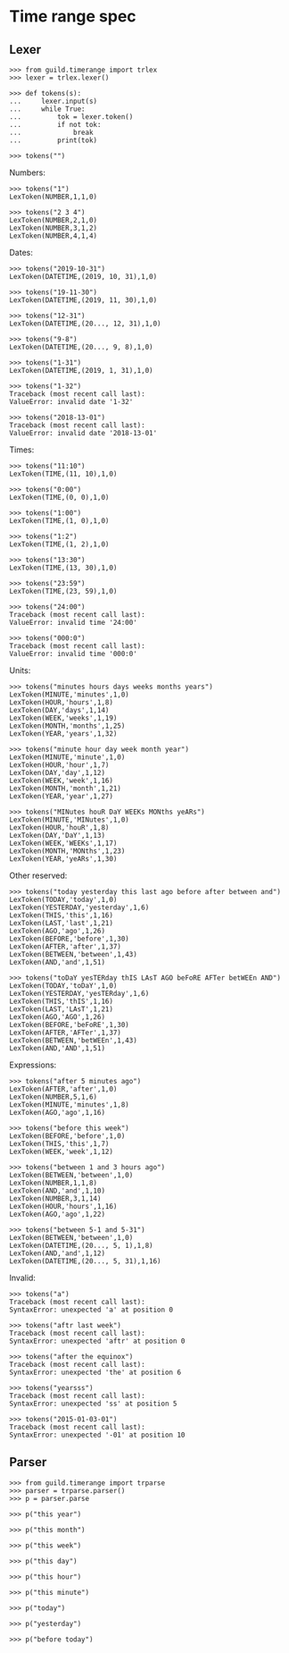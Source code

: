 # Time range spec

## Lexer

    >>> from guild.timerange import trlex
    >>> lexer = trlex.lexer()

    >>> def tokens(s):
    ...     lexer.input(s)
    ...     while True:
    ...         tok = lexer.token()
    ...         if not tok:
    ...             break
    ...         print(tok)

    >>> tokens("")

Numbers:

    >>> tokens("1")
    LexToken(NUMBER,1,1,0)

    >>> tokens("2 3 4")
    LexToken(NUMBER,2,1,0)
    LexToken(NUMBER,3,1,2)
    LexToken(NUMBER,4,1,4)

Dates:

    >>> tokens("2019-10-31")
    LexToken(DATETIME,(2019, 10, 31),1,0)

    >>> tokens("19-11-30")
    LexToken(DATETIME,(2019, 11, 30),1,0)

    >>> tokens("12-31")
    LexToken(DATETIME,(20..., 12, 31),1,0)

    >>> tokens("9-8")
    LexToken(DATETIME,(20..., 9, 8),1,0)

    >>> tokens("1-31")
    LexToken(DATETIME,(2019, 1, 31),1,0)

    >>> tokens("1-32")
    Traceback (most recent call last):
    ValueError: invalid date '1-32'

    >>> tokens("2018-13-01")
    Traceback (most recent call last):
    ValueError: invalid date '2018-13-01'

Times:

    >>> tokens("11:10")
    LexToken(TIME,(11, 10),1,0)

    >>> tokens("0:00")
    LexToken(TIME,(0, 0),1,0)

    >>> tokens("1:00")
    LexToken(TIME,(1, 0),1,0)

    >>> tokens("1:2")
    LexToken(TIME,(1, 2),1,0)

    >>> tokens("13:30")
    LexToken(TIME,(13, 30),1,0)

    >>> tokens("23:59")
    LexToken(TIME,(23, 59),1,0)

    >>> tokens("24:00")
    Traceback (most recent call last):
    ValueError: invalid time '24:00'

    >>> tokens("000:0")
    Traceback (most recent call last):
    ValueError: invalid time '000:0'

Units:

    >>> tokens("minutes hours days weeks months years")
    LexToken(MINUTE,'minutes',1,0)
    LexToken(HOUR,'hours',1,8)
    LexToken(DAY,'days',1,14)
    LexToken(WEEK,'weeks',1,19)
    LexToken(MONTH,'months',1,25)
    LexToken(YEAR,'years',1,32)

    >>> tokens("minute hour day week month year")
    LexToken(MINUTE,'minute',1,0)
    LexToken(HOUR,'hour',1,7)
    LexToken(DAY,'day',1,12)
    LexToken(WEEK,'week',1,16)
    LexToken(MONTH,'month',1,21)
    LexToken(YEAR,'year',1,27)

    >>> tokens("MINutes houR DaY WEEKs MONths yeARs")
    LexToken(MINUTE,'MINutes',1,0)
    LexToken(HOUR,'houR',1,8)
    LexToken(DAY,'DaY',1,13)
    LexToken(WEEK,'WEEKs',1,17)
    LexToken(MONTH,'MONths',1,23)
    LexToken(YEAR,'yeARs',1,30)

Other reserved:

    >>> tokens("today yesterday this last ago before after between and")
    LexToken(TODAY,'today',1,0)
    LexToken(YESTERDAY,'yesterday',1,6)
    LexToken(THIS,'this',1,16)
    LexToken(LAST,'last',1,21)
    LexToken(AGO,'ago',1,26)
    LexToken(BEFORE,'before',1,30)
    LexToken(AFTER,'after',1,37)
    LexToken(BETWEEN,'between',1,43)
    LexToken(AND,'and',1,51)

    >>> tokens("toDaY yesTERday thIS LAsT AGO beFoRE AFTer betWEEn AND")
    LexToken(TODAY,'toDaY',1,0)
    LexToken(YESTERDAY,'yesTERday',1,6)
    LexToken(THIS,'thIS',1,16)
    LexToken(LAST,'LAsT',1,21)
    LexToken(AGO,'AGO',1,26)
    LexToken(BEFORE,'beFoRE',1,30)
    LexToken(AFTER,'AFTer',1,37)
    LexToken(BETWEEN,'betWEEn',1,43)
    LexToken(AND,'AND',1,51)

Expressions:

    >>> tokens("after 5 minutes ago")
    LexToken(AFTER,'after',1,0)
    LexToken(NUMBER,5,1,6)
    LexToken(MINUTE,'minutes',1,8)
    LexToken(AGO,'ago',1,16)

    >>> tokens("before this week")
    LexToken(BEFORE,'before',1,0)
    LexToken(THIS,'this',1,7)
    LexToken(WEEK,'week',1,12)

    >>> tokens("between 1 and 3 hours ago")
    LexToken(BETWEEN,'between',1,0)
    LexToken(NUMBER,1,1,8)
    LexToken(AND,'and',1,10)
    LexToken(NUMBER,3,1,14)
    LexToken(HOUR,'hours',1,16)
    LexToken(AGO,'ago',1,22)

    >>> tokens("between 5-1 and 5-31")
    LexToken(BETWEEN,'between',1,0)
    LexToken(DATETIME,(20..., 5, 1),1,8)
    LexToken(AND,'and',1,12)
    LexToken(DATETIME,(20..., 5, 31),1,16)

Invalid:

    >>> tokens("a")
    Traceback (most recent call last):
    SyntaxError: unexpected 'a' at position 0

    >>> tokens("aftr last week")
    Traceback (most recent call last):
    SyntaxError: unexpected 'aftr' at position 0

    >>> tokens("after the equinox")
    Traceback (most recent call last):
    SyntaxError: unexpected 'the' at position 6

    >>> tokens("yearsss")
    Traceback (most recent call last):
    SyntaxError: unexpected 'ss' at position 5

    >>> tokens("2015-01-03-01")
    Traceback (most recent call last):
    SyntaxError: unexpected '-01' at position 10

## Parser

    >>> from guild.timerange import trparse
    >>> parser = trparse.parser()
    >>> p = parser.parse

    >>> p("this year")

    >>> p("this month")

    >>> p("this week")

    >>> p("this day")

    >>> p("this hour")

    >>> p("this minute")

    >>> p("today")

    >>> p("yesterday")

    >>> p("before today")
